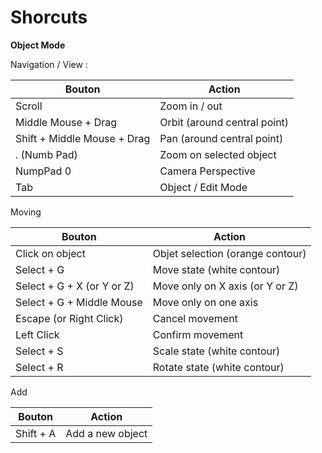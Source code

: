 # Shorcuts

**Object Mode**

Navigation / View :

| Bouton                      | Action                       |
| --------------------------- | ---------------------------- |
| Scroll                      | Zoom in / out                |
| Middle Mouse + Drag         | Orbit (around central point) |
| Shift + Middle Mouse + Drag | Pan (around central point)   |
| . (Numb Pad)                | Zoom on selected object      |
| NumpPad 0                   | Camera Perspective           |
| Tab                         | Object / Edit Mode           |

Moving&#x20;

| Bouton                     | Action                           |
| -------------------------- | -------------------------------- |
| Click on object            | Objet selection (orange contour) |
| Select + G                 | Move state (white contour)       |
| Select + G + X (or Y or Z) | Move only on X axis (or Y or Z)  |
| Select + G + Middle Mouse  | Move only on one axis            |
| Escape (or Right Click)    | Cancel movement                  |
| Left Click                 | Confirm movement                 |
| Select + S                 | Scale state (white contour)      |
| Select + R                 | Rotate state (white contour)     |

Add

| Bouton    | Action           |
| --------- | ---------------- |
| Shift + A | Add a new object |
